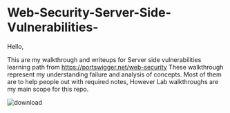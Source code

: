 # Web-Security-Server-Side-Vulnerabilities-

Hello,

This are my walkthrough and writeups for Server side vulnerabilities learning path from https://portswigger.net/web-security
These walkthrough represent my understanding failure and analysis of concepts. Most of them are to help people out with required notes,
However Lab walkthroughs are my main scope for this repo.

![download](https://github.com/sudoblanc/Web-Security-Server-Side-Vulnerabilities-/assets/117925677/fc61c66a-6404-435d-bf03-0366a3c4f3b2)




